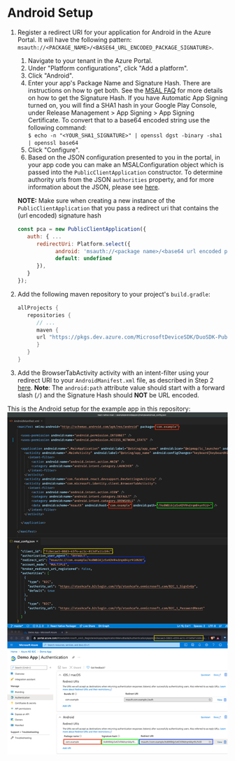 # Android Setup

1. Register a redirect URI for your application for Android in the Azure Portal. It will have the following pattern: `msauth://<PACKAGE_NAME>/<BASE64_URL_ENCODED_PACKAGE_SIGNATURE>`.

   1. Navigate to your tenant in the Azure Portal.
   1. Under "Platform configurations", click "Add a platform".
   1. Click "Android".
   1. Enter your app's Package Name and Signature Hash. There are instructions on how to get both. See the [MSAL FAQ](https://github.com/AzureAD/microsoft-authentication-library-for-android/wiki/MSAL-FAQ#redirect-uri-issues) for more details on how to get the Signature Hash. If you have Automatic App Signing turned on, you will find a SHA1 hash in your Google Play Console, under Release Management > App Signing > App Signing Certificate. To convert that to a base64 encoded string use the following command:  
      `$ echo -n "<YOUR_SHA1_SIGNATURE>" | openssl dgst -binary -sha1 | openssl base64`
   1. Click "Configure".
   1. Based on the JSON configuration presented to you in the portal, in your app code you can make an MSALConfiguration object which is passed into the `PublicClientApplication` constructor. To determine authority urls from the JSON `authorities` property, and for more information about the JSON, please see [here](https://docs.microsoft.com/en-us/azure/active-directory/develop/msal-configuration#map-aad-authority--audience-to-microsoft-identity-platform-endpoints).

   **NOTE:** Make sure when creating a new instance of the `PublicClientApplication` that you pass a redirect uri that contains the (url encoded) signature hash

   ```js
   const pca = new PublicClientApplication({
      auth: { ...
         redirectUri: Platform.select({
               android: 'msauth://<package name>/<base64 url encoded package signature hash>', // ex: "msauth://com.package/Xo8WBi6jzSxKDVR4drqm84yr9iU%3D"
               default: undefined
         }),
      }
   });
   ```

1. Add the following maven repository to your project's `build.gradle`:
   ```gradle
   allProjects {
      repositories {
         // ...
         maven {
         url "https://pkgs.dev.azure.com/MicrosoftDeviceSDK/DuoSDK-Public/_packaging/Duo-SDK-Feed/maven/v1"
         }
      }
   }
   ```
1. Add the BrowserTabActivity activity with an intent-filter using your redirect URI to your `AndroidManifest.xml` file, as described in Step 2 [here](https://github.com/AzureAD/microsoft-authentication-library-for-android#step-3-configure-the-androidmanifestxml).
   **Note**: The `android:path` attribute value should start with a forward slash (`/`) and the Signature Hash should **NOT** be URL encoded.

This is the Android setup for the example app in this repository:
![Android setup in code and portal](/_assets/rnmsal_android_setup.png)
